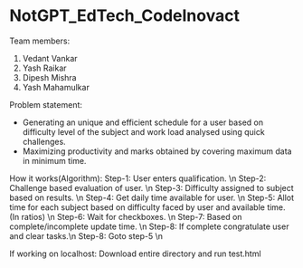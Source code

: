 # NotGPT_EdTech_CodeInovact

Team members:
1. Vedant Vankar
2. Yash Raikar
3. Dipesh Mishra
4. Yash Mahamulkar

Problem statement:
- Generating an unique and efficient schedule for a user based on difficulty level of the subject and work load analysed using quick challenges.
- Maximizing productivity and marks obtained by covering maximum data in minimum time.

How it works(Algorithm):
Step-1: User enters qualification. \n
Step-2: Challenge based evaluation of user. \n
Step-3: Difficulty assigned to subject based on results. \n
Step-4: Get daily time available for user. \n
Step-5: Allot time for each subject based on difficulty faced by user and available time.(In ratios) \n
Step-6: Wait for checkboxes. \n
Step-7: Based on complete/incomplete update time. \n
Step-8: If complete congratulate user and clear tasks.\n
Step-8: Goto step-5 \n

If working on localhost: Download entire directory and run test.html
